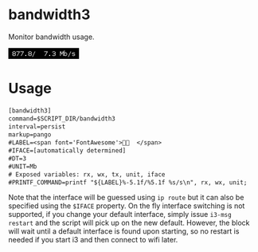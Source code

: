 # bandwidth3

Monitor bandwidth usage.

![](bandwidth3.png)

# Usage

```
[bandwidth3]
command=$SCRIPT_DIR/bandwidth3
interval=persist
markup=pango
#LABEL=<span font='FontAwesome'>  </span>
#IFACE=[automatically determined]
#DT=3
#UNIT=Mb
# Exposed variables: rx, wx, tx, unit, iface
#PRINTF_COMMAND=printf "${LABEL}%-5.1f/%5.1f %s/s\n", rx, wx, unit;
```

Note that the interface will be guessed using `ip route` but it can also be specified 
using the `$IFACE` property.
On the fly interface switching is not supported, if you change
your default interface, simply issue `i3-msg restart` and the script will pick
up on the new default. However, the block will wait until a default interface
is found upon starting, so no restart is needed if you start i3 and then connect 
to wifi later.
